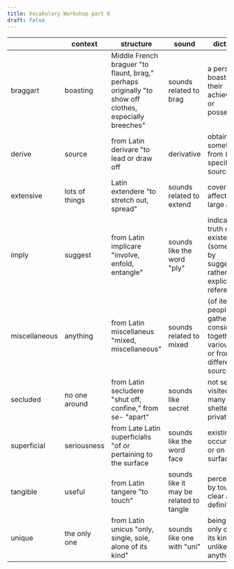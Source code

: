 ```yaml
---
title: Vocabulary Workshop part 8
draft: false
---
```

|               | context        | structure                                                                                              | sound                                   | dictionary                                                                                      |
|---------------|----------------|--------------------------------------------------------------------------------------------------------|-----------------------------------------|-------------------------------------------------------------------------------------------------|
| braggart      | boasting       | Middle French braguer "to flaunt, brag," perhaps originally "to show off clothes, especially breeches" | sounds related to brag                  | a person who boasts about their achievements or possessions.                                    |
| derive        | source         | from Latin derivare "to lead or draw off                                                               | derivative                              | obtain something from (a specified source).                                                     |
| extensive     | lots of things | Latin extendere "to stretch out, spread"                                                               | sounds related to extend                | covering or affecting a large area.                                                             |
| imply         | suggest        | from Latin implicare "involve, enfold, entangle"                                                       | sounds like the word "ply"              | indicate the truth or existence of (something) by suggestion rather than explicit reference     |
| miscellaneous | anything       | from Latin miscellaneus "mixed, miscellaneous"                                                         | sounds related to mixed                 | (of items or people gathered or considered together) of various types or from different sources |
| secluded      | no one around  | from Latin secludere "shut off, confine," from se- "apart"                                             | sounds like secret                      | not seen or visited by many people; sheltered and private                                       |
| superficial   | seriousness    | from Late Latin superficialis "of or pertaining to the surface                                         | sounds like the word face               | existing or occurring at or on the surface                                                      |
| tangible      | useful         | from Latin tangere "to touch"                                                                          | sounds like it may be related to tangle | perceptible by touch or clear and definite; real                                                |
| unique        | the only one   | from Latin unicus "only, single, sole, alone of its kind"                                              | sounds like one with "uni"              | being the only one of its kind; unlike anything else                                            |
